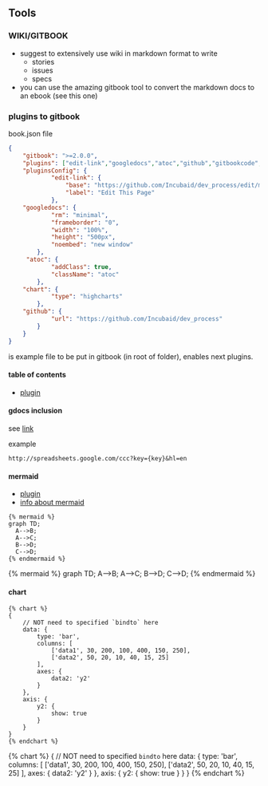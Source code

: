 ## Tools

### WIKI/GITBOOK

- suggest to extensively use wiki in markdown format to write
  - stories
  - issues
  - specs
- you can use the amazing gitbook tool to convert the markdown docs to an ebook (see this one)

### plugins to gitbook

book.json file

```json
{
    "gitbook": ">=2.0.0",
    "plugins": ["edit-link","googledocs","atoc","github","gitbookcode","chart","image-captions","mermaid2","highlight2","codeblock"],
    "pluginsConfig": {
            "edit-link": {
                "base": "https://github.com/Incubaid/dev_process/edit/master/",
                "label": "Edit This Page"
            },
    "googledocs": {
            "rm": "minimal",
            "frameborder": "0",
            "width": "100%",
            "height": "500px",
            "noembed": "new window"
        },
     "atoc": {
            "addClass": true,
            "className": "atoc"
        },
    "chart": {
            "type": "highcharts"
        },
    "github": {
            "url": "https://github.com/Incubaid/dev_process"
        }
    }
}

```

is example file to be put in gitbook (in root of folder), enables next plugins.

#### table of contents

- [plugin](https://plugins.gitbook.com/plugin/atoc)

#### gdocs inclusion

see [link](https://plugins.gitbook.com/plugin/googledocs)

example
```
http://spreadsheets.google.com/ccc?key={key}&hl=en
```

#### mermaid

- [plugin](https://plugins.gitbook.com/plugin/mermaid2)
- [info about mermaid](http://knsv.github.io/mermaid/)

```
{% mermaid %}
graph TD;
  A-->B;
  A-->C;
  B-->D;
  C-->D;
{% endmermaid %}
```

{% mermaid %}
graph TD;
  A-->B;
  A-->C;
  B-->D;
  C-->D;
{% endmermaid %}


#### chart

```
{% chart %}
{
    // NOT need to specified `bindto` here
    data: {
        type: 'bar',
        columns: [
            ['data1', 30, 200, 100, 400, 150, 250],
            ['data2', 50, 20, 10, 40, 15, 25]
        ],
        axes: {
            data2: 'y2'
        }
    },
    axis: {
        y2: {
            show: true
        }
    }
}
{% endchart %}
```

{% chart %}
{
    // NOT need to specified `bindto` here
    data: {
        type: 'bar',
        columns: [
            ['data1', 30, 200, 100, 400, 150, 250],
            ['data2', 50, 20, 10, 40, 15, 25]
        ],
        axes: {
            data2: 'y2'
        }
    },
    axis: {
        y2: {
            show: true
        }
    }
}
{% endchart %}

